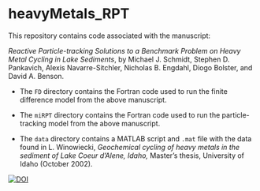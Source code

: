 # heavyMetals_RPT

This repository contains code associated with the manuscript:

*Reactive Particle-tracking Solutions to a Benchmark Problem on Heavy Metal Cycling in Lake Sediments*, by Michael J. Schmidt, Stephen D. Pankavich, Alexis Navarre-Sitchler, Nicholas B. Engdahl, Diogo Bolster, and David A. Benson.

- The `FD` directory contains the Fortran code used to run the
finite difference model from the above manuscript.

- The `miRPT` directory contains the Fortran code used to run the
particle-tracking model from the above manuscript.

- The `data` directory contains a MATLAB script and `.mat` file with the data found in L. Winowiecki, *Geochemical cycling of heavy metals in the sediment of Lake Coeur d’Alene, Idaho,* Master’s thesis, University of Idaho (October 2002).

[![DOI](https://zenodo.org/badge/DOI/10.5281/zenodo.3708060.svg)](https://doi.org/10.5281/zenodo.3708060)

